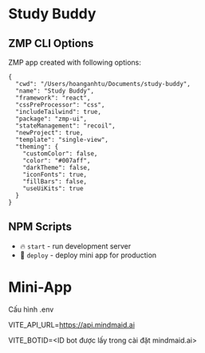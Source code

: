 # Study Buddy

## ZMP CLI Options

ZMP app created with following options:

```
{
  "cwd": "/Users/hoanganhtu/Documents/study-buddy",
  "name": "Study Buddy",
  "framework": "react",
  "cssPreProcessor": "css",
  "includeTailwind": true,
  "package": "zmp-ui",
  "stateManagement": "recoil",
  "newProject": true,
  "template": "single-view",
  "theming": {
    "customColor": false,
    "color": "#007aff",
    "darkTheme": false,
    "iconFonts": true,
    "fillBars": false,
    "useUiKits": true
  }
}
```

## NPM Scripts

- 🔥 `start` - run development server
- 🙏 `deploy` - deploy mini app for production

# Mini-App

Cấu hình .env

VITE_API_URL=https://api.mindmaid.ai

VITE_BOTID=<ID bot được lấy trong cài đặt mindmaid.ai>
